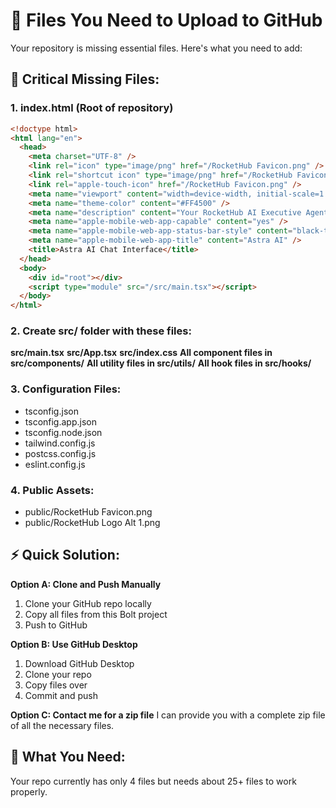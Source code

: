 # 📁 Files You Need to Upload to GitHub

Your repository is missing essential files. Here's what you need to add:

## **🚨 Critical Missing Files:**

### **1. index.html** (Root of repository)
```html
<!doctype html>
<html lang="en">
  <head>
    <meta charset="UTF-8" />
    <link rel="icon" type="image/png" href="/RocketHub Favicon.png" />
    <link rel="shortcut icon" type="image/png" href="/RocketHub Favicon.png" />
    <link rel="apple-touch-icon" href="/RocketHub Favicon.png" />
    <meta name="viewport" content="width=device-width, initial-scale=1.0" />
    <meta name="theme-color" content="#FF4500" />
    <meta name="description" content="Your RocketHub AI Executive Agent for company intelligence and data visualization" />
    <meta name="apple-mobile-web-app-capable" content="yes" />
    <meta name="apple-mobile-web-app-status-bar-style" content="black-translucent" />
    <meta name="apple-mobile-web-app-title" content="Astra AI" />
    <title>Astra AI Chat Interface</title>
  </head>
  <body>
    <div id="root"></div>
    <script type="module" src="/src/main.tsx"></script>
  </body>
</html>
```

### **2. Create src/ folder with these files:**

**src/main.tsx**
**src/App.tsx** 
**src/index.css**
**All component files in src/components/**
**All utility files in src/utils/**
**All hook files in src/hooks/**

### **3. Configuration Files:**
- tsconfig.json
- tsconfig.app.json  
- tsconfig.node.json
- tailwind.config.js
- postcss.config.js
- eslint.config.js

### **4. Public Assets:**
- public/RocketHub Favicon.png
- public/RocketHub Logo Alt 1.png

## **⚡ Quick Solution:**

**Option A: Clone and Push Manually**
1. Clone your GitHub repo locally
2. Copy all files from this Bolt project
3. Push to GitHub

**Option B: Use GitHub Desktop**
1. Download GitHub Desktop
2. Clone your repo
3. Copy files over
4. Commit and push

**Option C: Contact me for a zip file**
I can provide you with a complete zip file of all the necessary files.

## **🎯 What You Need:**
Your repo currently has only 4 files but needs about 25+ files to work properly.